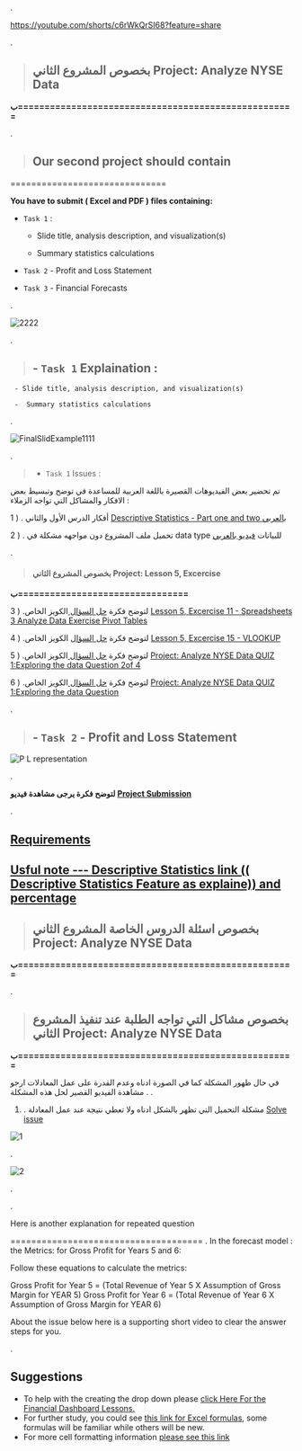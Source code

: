 .

https://youtube.com/shorts/c6rWkQrSI68?feature=share

. 

 > ## بخصوص المشروع الثاني  Project: Analyze NYSE Data


  **ب====================================================**

.

> ## Our second project should contain

==============================

**You have to submit  ( Excel  and  PDF  ) files containing:**

- `Task 1`  : 

     - Slide title, analysis description, and visualization(s)
     
     -  Summary statistics calculations

- `Task 2` - Profit and Loss Statement

- `Task 3` - Financial Forecasts

.

![2222](https://user-images.githubusercontent.com/36210723/194735657-81b1ed4d-97a3-4142-a6a9-5788a60386ac.png)




.



> ## - `Task 1` Explaination  : 

     - Slide title, analysis description, and visualization(s)
     
     -  Summary statistics calculations



.

![FinalSlidExample1111](https://user-images.githubusercontent.com/36210723/194988181-349ce364-ac40-495f-8e5a-1395f9644e5e.png)


.


 > - `Task 1` Issues  : 



 تم تحضير بعض الفيديوهات القصيرة  باللغة العربية  للمساعدة في توضح وتبسيط بعض الافكار والمشاكل التي تواجه الزملاء : 

 1 )  . أفكار الدرس الأول والثاني  [  Descriptive Statistics - Part one and two بالعربي  ](https://www.youtube.com/watch?v=M2dyUSixXDM&list=PLVvPFH7DSPJPRldULv8Us9-IJiGUFkMCY&index=2)
 
 
 
2 )  . تحميل ملف المشروع دون مواجهه  مشكلة في data type للبيانات [  فيديو بالعربي ](https://www.youtube.com/watch?v=ufcy53zHt40&list=PLVvPFH7DSPJNib3tUsP8FzaHPzN-6cmAx&index=14)



.


 > #### بخصوص المشروع الثاني  Project:  Lesson 5, Excercise 
 > 
  **ب================================**


3 ) .لتوضح فكرة [حل السؤال  ](https://learn.udacity.com/nanodegrees/nd098-mcit/parts/cd0022/lessons/ls0224/concepts/25d04070-e0d4-49b0-b80d-c40718734b00)  الكويز الخاص  [Lesson 5, Excercise 11 - Spreadsheets 3 Analyze Data Exercise Pivot Tables](https://www.youtube.com/watch?v=0mvr7QYP2K8&list=PLVvPFH7DSPJPRldULv8Us9-IJiGUFkMCY&index=5)



4 ) .لتوضح فكرة [حل السؤال](https://learn.udacity.com/nanodegrees/nd098-mcit/parts/cd0022/lessons/ls0224/concepts/f6d8f067-2963-4ce0-9726-47f1fd4876ba) الكويز الخاص  [Lesson 5, Excercise 15 - VLOOKUP](https://www.youtube.com/watch?v=d8ZU5e0Bxik)



5 ) .لتوضح فكرة  [حل السؤال  ](https://learn.udacity.com/nanodegrees/nd098-mcit/parts/cd0022/lessons/69de80a9-c8ac-4fd1-8724-93d4789cde45/concepts/5e889fb9-623b-4271-8a70-abdeb0e05b0f) الكويز الخاص  [Project: Analyze NYSE Data QUIZ 1:Exploring the data Question 2of 4 ](https://www.youtube.com/watch?v=dsx5xy0PfgI)



6 ) .لتوضح فكرة  [حل السؤال  ](https://learn.udacity.com/nanodegrees/nd098-mcit/parts/cd0022/lessons/69de80a9-c8ac-4fd1-8724-93d4789cde45/concepts/79393f0d-17c4-485d-921c-8fd640986814)  الكويز الخاص   [Project: Analyze NYSE Data QUIZ 1:Exploring the data Question  ]()





.


> ## - `Task 2` - Profit and Loss Statement

![P   L representation](https://user-images.githubusercontent.com/36210723/194736299-042a4089-c4c5-41d3-8635-0cafd9e37c86.gif)



.

**لتوضح فكرة يرجى مشاهدة فيديو  [Project Submission](https://www.youtube.com/watch?v=hFxmWxCtHiA&list=PLVvPFH7DSPJPRldULv8Us9-IJiGUFkMCY&index=7)**



.

## [Requirements](https://review.udacity.com/#!/reviews/3733543)

## [Usful note  --- Descriptive Statistics link (( Descriptive Statistics Feature as explaine)) and percentage ](https://review.udacity.com/#!/submissions/3745110)







 > ## بخصوص اسئلة الدروس الخاصة المشروع الثاني  Project: Analyze NYSE Data


  **ب====================================================**

.






 > ## بخصوص مشاكل التي تواجه الطلبة عند تنفيذ المشروع الثاني  Project: Analyze NYSE Data


  **ب====================================================**



 في حال ظهور المشكلة كما في الصورة ادناه وعدم القدرة على عمل المعادلات ارجو مشاهدة الفيديو القصير لحل هذه المشكلة . 
.


1) . مشكلة التحميل التي تظهر بالشكل ادناه ولا تعطي نتيجة عند عمل المعادلة [Solve issue  ](https://www.youtube.com/watch?v=IaYMZv23Br0&list=PLVvPFH7DSPJNib3tUsP8FzaHPzN-6cmAx&index=22)



![1](https://user-images.githubusercontent.com/36210723/196017687-dc493985-eb84-443a-9e20-25ec323c40d4.png)

.

![2](https://user-images.githubusercontent.com/36210723/196017686-3891b229-98af-42e0-9274-4227475336ab.png)


.


.


Here is another  explanation for repeated question

=====================================
.
 In the forecast model : the Metrics:  for Gross Profit for Years 5 and 6:

Follow these equations to calculate the metrics:


Gross Profit for Year 5 = (Total Revenue of Year 5 X Assumption of Gross Margin for YEAR 5)
Gross Profit for Year 6 = (Total Revenue of Year 6 X Assumption of Gross Margin for YEAR 6)


About the issue below here is a supporting short video to clear the answer steps for you.




.

## Suggestions

- To help with the creating the drop down please [click Here For the Financial Dashboard Lessons.](https://classroom.udacity.com/nanodegrees/nd098/parts/5966ce46-17c7-4491-9856-6fa905d02a83/modules/28f776f2-89c3-417c-8569-41b59a2df372/lessons/155aa1ab-cee4-40fc-9886-181e36a9d71b/concepts/c9ee13b9-e45e-4a74-9468-8ad1abfd4d29)
- For further study, you could see [this link for Excel formulas](https://corporatefinanceinstitute.com/resources/excel/study/advanced-excel-formulas-must-know/), some formulas will be familiar while others will be new.
- For more cell formatting information [please see this link](https://www.excel-easy.com/basics/format-cells.html)

